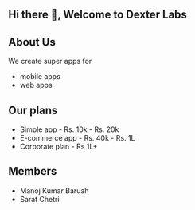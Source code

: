 ## Hi there 👋, Welcome to **Dexter Labs**

## About Us
We create super apps for
- mobile apps
- web apps

## Our plans
- Simple app - Rs. 10k - Rs. 20k
- E-commerce app - Rs. 40k - Rs. 1L
- Corporate plan - Rs 1L+

## Members
- Manoj Kumar Baruah
- Sarat Chetri

